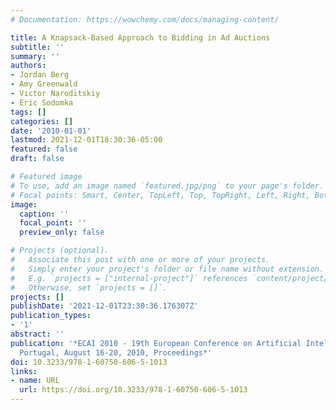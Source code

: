 ```yaml
---
# Documentation: https://wowchemy.com/docs/managing-content/

title: A Knapsack-Based Approach to Bidding in Ad Auctions
subtitle: ''
summary: ''
authors:
- Jordan Berg
- Amy Greenwald
- Victor Naroditskiy
- Eric Sodomka
tags: []
categories: []
date: '2010-01-01'
lastmod: 2021-12-01T18:30:36-05:00
featured: false
draft: false

# Featured image
# To use, add an image named `featured.jpg/png` to your page's folder.
# Focal points: Smart, Center, TopLeft, Top, TopRight, Left, Right, BottomLeft, Bottom, BottomRight.
image:
  caption: ''
  focal_point: ''
  preview_only: false

# Projects (optional).
#   Associate this post with one or more of your projects.
#   Simply enter your project's folder or file name without extension.
#   E.g. `projects = ["internal-project"]` references `content/project/deep-learning/index.md`.
#   Otherwise, set `projects = []`.
projects: []
publishDate: '2021-12-01T23:30:36.176307Z'
publication_types:
- '1'
abstract: ''
publication: '*ECAI 2010 - 19th European Conference on Artificial Intelligence, Lisbon,
  Portugal, August 16-20, 2010, Proceedings*'
doi: 10.3233/978-1-60750-606-5-1013
links:
- name: URL
  url: https://doi.org/10.3233/978-1-60750-606-5-1013
---
```

